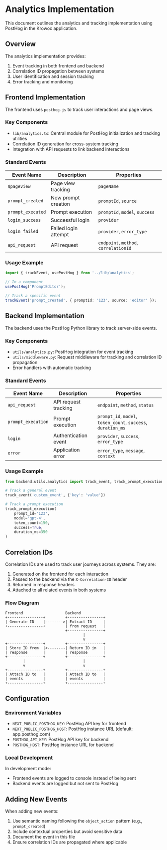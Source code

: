 # Analytics Implementation

This document outlines the analytics and tracking implementation using PostHog in the Krowoc application.

## Overview

The analytics implementation provides:

1. Event tracking in both frontend and backend
2. Correlation ID propagation between systems
3. User identification and session tracking
4. Error tracking and monitoring

## Frontend Implementation

The frontend uses `posthog-js` to track user interactions and page views.

### Key Components

- `lib/analytics.ts`: Central module for PostHog initialization and tracking utilities
- Correlation ID generation for cross-system tracking
- Integration with API requests to link backend interactions

### Standard Events

| Event Name | Description | Properties |
|------------|-------------|------------|
| `$pageview` | Page view tracking | `pageName` |
| `prompt_created` | New prompt creation | `promptId`, `source` |
| `prompt_executed` | Prompt execution | `promptId`, `model`, `success` |
| `login_success` | Successful login | `provider` |
| `login_failed` | Failed login attempt | `provider`, `error_type` |
| `api_request` | API request | `endpoint`, `method`, `correlationId` |

### Usage Example

```typescript
import { trackEvent, usePostHog } from '../lib/analytics';

// In a component
usePostHog('PromptEditor');

// Track a specific event
trackEvent('prompt_created', { promptId: '123', source: 'editor' });
```

## Backend Implementation

The backend uses the PostHog Python library to track server-side events.

### Key Components

- `utils/analytics.py`: PostHog integration for event tracking
- `utils/middleware.py`: Request middleware for tracking and correlation ID propagation
- Error handlers with automatic tracking

### Standard Events

| Event Name | Description | Properties |
|------------|-------------|------------|
| `api_request` | API request tracking | `endpoint`, `method`, `status` |
| `prompt_execution` | Prompt execution | `prompt_id`, `model`, `token_count`, `success`, `duration_ms` |
| `login` | Authentication event | `provider`, `success`, `error_type` |
| `error` | Application error | `error_type`, `message`, `context` |

### Usage Example

```python
from backend.utils.analytics import track_event, track_prompt_execution

# Track a general event
track_event('custom_event', {'key': 'value'})

# Track a prompt execution
track_prompt_execution(
    prompt_id='123',
    model='gpt-4',
    token_count=150,
    success=True,
    duration_ms=350
)
```

## Correlation IDs

Correlation IDs are used to track user journeys across systems. They are:

1. Generated on the frontend for each interaction
2. Passed to the backend via the `X-Correlation-ID` header
3. Returned in response headers
4. Attached to all related events in both systems

### Flow Diagram

```
Frontend                   Backend
+----------------+         +----------------+
| Generate ID    |-------->| Extract ID     |
+----------------+         | from request   |
                           +----------------+
                                   |
                                   v
+----------------+         +----------------+
| Store ID from  |<--------| Return ID in   |
| response       |         | response       |
+----------------+         +----------------+
        |                          |
        v                          v
+----------------+         +----------------+
| Attach ID to   |         | Attach ID to   |
| events         |         | events         |
+----------------+         +----------------+
```

## Configuration

### Environment Variables

- `NEXT_PUBLIC_POSTHOG_KEY`: PostHog API key for frontend
- `NEXT_PUBLIC_POSTHOG_HOST`: PostHog instance URL (default: app.posthog.com)
- `POSTHOG_API_KEY`: PostHog API key for backend
- `POSTHOG_HOST`: PostHog instance URL for backend

### Local Development

In development mode:
- Frontend events are logged to console instead of being sent
- Backend events are logged but not sent to PostHog

## Adding New Events

When adding new events:

1. Use semantic naming following the `object_action` pattern (e.g., `prompt_created`)
2. Include contextual properties but avoid sensitive data
3. Document the event in this file
4. Ensure correlation IDs are propagated where applicable 